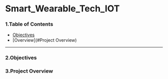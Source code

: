 # Smart_Wearable_Tech_IOT

### 1.Table of Contents
- [Objectives](#Objectives)
- [Overview](#Project Overview)

---

### 2.Objectives



### 3.Project Overview




